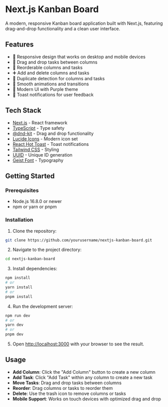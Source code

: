 # Next.js Kanban Board

A modern, responsive Kanban board application built with Next.js, featuring drag-and-drop functionality and a clean user interface.

## Features

- 📱 Responsive design that works on desktop and mobile devices
- 🎯 Drag and drop tasks between columns
- 🔄 Reorderable columns and tasks
- ➕ Add and delete columns and tasks
- 🚫 Duplicate detection for columns and tasks
- 💫 Smooth animations and transitions
- 🎨 Modern UI with Purple theme
- 📢 Toast notifications for user feedback

## Tech Stack

- [Next.js](https://nextjs.org/) - React framework
- [TypeScript](https://www.typescriptlang.org/) - Type safety
- [@dnd-kit](https://dndkit.com/) - Drag and drop functionality
- [Lucide Icons](https://lucide.dev/) - Modern icon set
- [React Hot Toast](https://react-hot-toast.com/) - Toast notifications
- [Tailwind CSS](https://tailwindcss.com/) - Styling
- [UUID](https://github.com/uuidjs/uuid) - Unique ID generation
- [Geist Font](https://vercel.com/font) - Typography

## Getting Started

### Prerequisites

- Node.js 16.8.0 or newer
- npm or yarn or pnpm

### Installation

1. Clone the repository:

```bash
git clone https://github.com/yourusername/nextjs-kanban-board.git
```

2. Navigate to the project directory:

```bash
cd nextjs-kanban-board
```

3. Install dependencies:

```bash
npm install
# or
yarn install
# or
pnpm install
```

4. Run the development server:

```bash
npm run dev
# or
yarn dev
# or
pnpm dev
```

5. Open [http://localhost:3000](http://localhost:3000) with your browser to see the result.

## Usage

- **Add Column**: Click the "Add Column" button to create a new column
- **Add Task**: Click "Add Task" within any column to create a new task
- **Move Tasks**: Drag and drop tasks between columns
- **Reorder**: Drag columns or tasks to reorder them
- **Delete**: Use the trash icon to remove columns or tasks
- **Mobile Support**: Works on touch devices with optimized drag and drop


